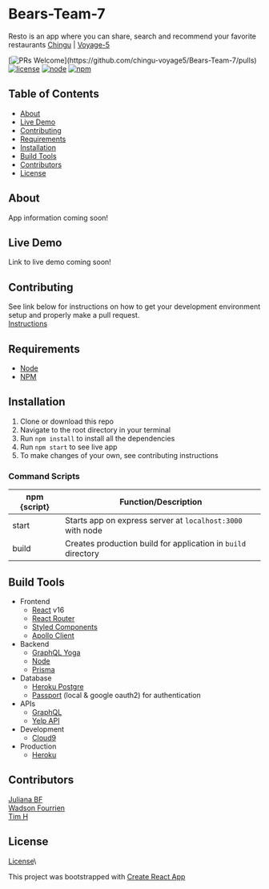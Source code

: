 # Bears-Team-7

Resto is an app where you can share, search and recommend your favorite restaurants
[Chingu](https://chingu.io/) | [Voyage-5](https://github.com/chingu-voyage5)

[![PRs Welcome](https://img.shields.io/badge/PRs-welcome-brightgreen.svg?)](https://github.com/chingu-voyage5/Bears-Team-7/pulls)
[![license](https://img.shields.io/badge/license-MIT-brightgreen.svg)](https://github.com/chingu-voyage5/Bears-Team-7/blob/master/LICENSE)
[![node](https://img.shields.io/badge/node-v8.11.2-blue.svg)](https://nodejs.org/en/)
[![npm](https://img.shields.io/badge/npm-v6.1.0-blue.svg)](https://www.npmjs.com/)

## Table of Contents

- [About](#about)
- [Live Demo](#live-demo)
- [Contributing](#contributing)
- [Requirements](#requirements)
- [Installation](#installation)
- [Build Tools](#build-tools)
- [Contributors](#contributors)
- [License](#license)

## About

App information coming soon!

## Live Demo

Link to live demo coming soon!

## Contributing

See link below for instructions on how to get your development environment setup and properly make a pull request.  
[Instructions](https://github.com/chingu-voyage5/Bears-Team-7/blob/master/CONTRIBUTING.md)

## Requirements

- [Node](https://nodejs.org/en/)
- [NPM](https://www.npmjs.com/)

## Installation

1.  Clone or download this repo
2.  Navigate to the root directory in your terminal
3.  Run `npm install` to install all the dependencies
4.  Run `npm start` to see live app
5.  To make changes of your own, see contributing instructions

### Command Scripts

| npm {script} | Function/Description                                          |
| ------------ | ------------------------------------------------------------- |
| start        | Starts app on express server at `localhost:3000` with node    |
| build        | Creates production build for application in `build` directory |

## Build Tools

- Frontend
  - [React](https://reactjs.org/) v16
  - [React Router](https://www.npmjs.com/package/react-router)
  - [Styled Components](https://www.styled-components.com/)
  - [Apollo Client](https://www.apollographql.com/client)
- Backend
  - [GraphQL Yoga](https://www.npmjs.com/package/graphql-yoga)
  - [Node](https://nodejs.org/en/)
  - [Prisma](http://prisma.io/)
- Database
  - [Heroku Postgre](https://devcenter.heroku.com/articles/heroku-postgresql)
  - [Passport](https://github.com/jaredhanson/passport-oauth2) (local & google oauth2) for authentication
- APIs
  - [GraphQL](https://graphql.org/)
  - [Yelp API](https://www.yelp.com/developers/graphql/guides/intro)
- Development
  - [Cloud9](https://c9.io/)
- Production
  - [Heroku](https://www.heroku.com/)

## Contributors

[Juliana BF](https://github.com/julisbf/)  
[Wadson Fourrien](https://github.com/fourwadsmart)  
[Tim H](https://github.com/thurst28)

## License

[License](https://github.com/chingu-voyage5/Bears-Team-7/blob/master/LICENSE)\

This project was bootstrapped with [Create React App](https://github.com/facebookincubator/create-react-app)
